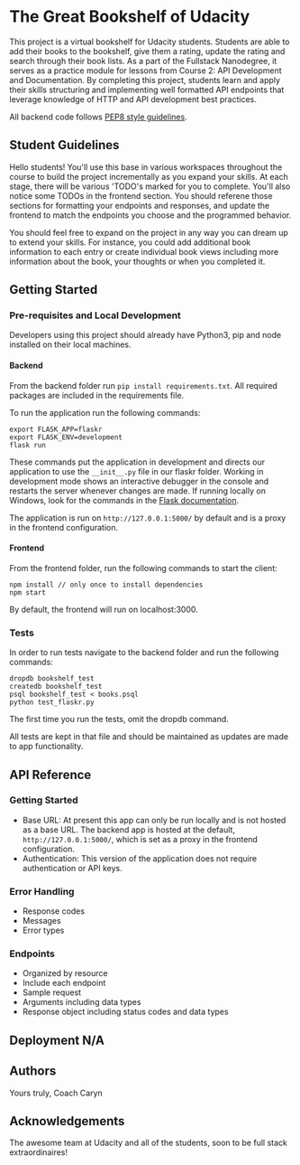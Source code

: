 # The Great Bookshelf of Udacity

This project is a virtual bookshelf for Udacity students. Students are able to add their books to the bookshelf, give them a rating, update the rating and search through their book lists. As a part of the Fullstack Nanodegree, it serves as a practice module for lessons from Course 2: API Development and Documentation. By completing this project, students learn and apply their skills structuring and implementing well formatted API endpoints that leverage knowledge of HTTP and API development best practices. 

All backend code follows [PEP8 style guidelines](https://www.python.org/dev/peps/pep-0008/). 

## Student Guidelines

Hello students! You'll use this base in various workspaces throughout the course to build the project incrementally as you expand your skills. At each stage, there will be various 'TODO's marked for you to complete. You'll also notice some TODOs in the frontend section. You should referene those sections for formatting your endpoints and responses, and update the frontend to match the endpoints you choose and the programmed behavior. 

You should feel free to expand on the project in any way you can dream up to extend your skills. For instance, you could add additional book information to each entry or create individual book views including more information about the book, your thoughts or when you completed it. 

## Getting Started

### Pre-requisites and Local Development 
Developers using this project should already have Python3, pip and node installed on their local machines.

#### Backend

From the backend folder run `pip install requirements.txt`. All required packages are included in the requirements file. 

To run the application run the following commands: 
```
export FLASK_APP=flaskr
export FLASK_ENV=development
flask run
```

These commands put the application in development and directs our application to use the `__init__.py` file in our flaskr folder. Working in development mode shows an interactive debugger in the console and restarts the server whenever changes are made. If running locally on Windows, look for the commands in the [Flask documentation](http://flask.pocoo.org/docs/1.0/tutorial/factory/).

The application is run on `http://127.0.0.1:5000/` by default and is a proxy in the frontend configuration. 

#### Frontend

From the frontend folder, run the following commands to start the client: 
```
npm install // only once to install dependencies
npm start 
```

By default, the frontend will run on localhost:3000. 

### Tests
In order to run tests navigate to the backend folder and run the following commands: 

```
dropdb bookshelf_test
createdb bookshelf_test
psql bookshelf_test < books.psql
python test_flaskr.py
```

The first time you run the tests, omit the dropdb command. 

All tests are kept in that file and should be maintained as updates are made to app functionality. 


## API Reference

### Getting Started
- Base URL: At present this app can only be run locally and is not hosted as a base URL. The backend app is hosted at the default, `http://127.0.0.1:5000/`, which is set as a proxy in the frontend configuration. 
- Authentication: This version of the application does not require authentication or API keys. 

### Error Handling
- Response codes
- Messages
- Error types
### Endpoints 
- Organized by resource
- Include each endpoint
- Sample request 
- Arguments including data types
- Response object including status codes and data types 

## Deployment N/A

## Authors
Yours truly, Coach Caryn 

## Acknowledgements 
The awesome team at Udacity and all of the students, soon to be full stack extraordinaires! 
